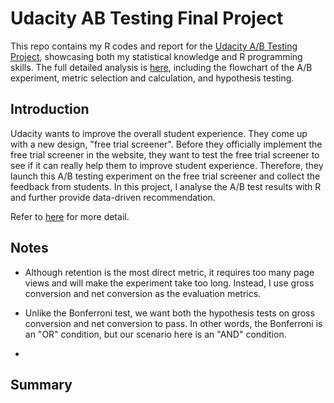 # Udacity AB Testing Final Project

This repo contains my R codes and report for the [Udacity A/B Testing Project](https://www.udacity.com/course/ab-testing--ud257), showcasing both my statistical knowledge and R programming skills. 
The full detailed analysis is [here](https://github.com/danicychao/Udacity_AB_testing_final_project/blob/main/AB_Testing_Final_Report.pdf), including the flowchart of the A/B experiment, metric selection and calculation, and hypothesis testing.

## Introduction

Udacity wants to improve the overall student experience. They come up with a new design, "free trial screener". Before they officially implement the free trial screener in the website, 
they want to test the free trial screener to see if it can really help them to improve student experience. Therefore, they launch this A/B testing experiment on the free trial screener
and collect the feedback from students. In this project, I analyse the A/B test results with R and further provide data-driven recommendation.

Refer to [here](https://docs.google.com/document/u/1/d/1aCquhIqsUApgsxQ8-SQBAigFDcfWVVohLEXcV6jWbdI/pub) for more detail.

## Notes

- Although retention is the most direct metric, it requires too many page views and will make the experiment take too long. Instead, I use gross conversion and net conversion as the evaluation metrics.

- Unlike the Bonferroni test, we want both the hypothesis tests on gross conversion and net conversion to pass. In other words, the Bonferroni is an "OR" condition, but our scenario here is an "AND" condition.

- 


## Summary
